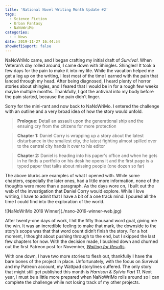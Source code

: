 ```yaml
---
title: 'National Novel Writing Month Update #2'
tags:
  - Science Fiction
  - Urban Fantasy
  - NaNoWriMo
categories:
  - - News
date: 2019-11-27 16:44:54
showKofiSuport: false
---
```


NaNoWriMo came, and I began crafting my initial draft of *Survival*. When Veteran’s day rolled around, I came down with Shingles. Shingles! It took a few days for the pain to make it into my life. While the vacation helped me get a leg up on the writing, I lost most of the time I earned with the pain that lanced through my head. After being diagnosed, I heard plenty of horror stories about shingles, and I feared that I would be in for a rough few weeks maybe multiple months. Thankfully, I got the antiviral into my body before the pain started, because the pain didn’t linger.<!-- more -->

Sorry for the mini-rant and now back to NaNoWriMo. I entered the challenge with an outline and a very broad idea of how the story would unfold.

> **Prologue:**
> Detail an assault upon the generational ship and the ensuing cry from the citizens for more protection

> **Chapter 1:**
> Daniel Corry is wrapping up a story about the latest disturbance in the smallest city, the latest fighting almost spilled over to the central city hands it over to his editor

> **Chapter 2:**
> Daniel is heading into his paper's office and when he gets in he finds a portfolio on his desk he opens it and the first page is a typed paper that talks about missing people (one dozen so far)

The above blurbs are examples of what I opened with. While some chapters, especially the later ones, had a little more information, none of the thoughts were more than a paragraph. As the days wore on, I built out the web of the investigation that Daniel Corry would explore. While I love writing, I have to admit that I have a bit of a one track mind. I poured all the time I could find into the exploration of the world.

<div class="embedded-image-right"><div class="center">![NaNoWriMo 2019 Winner](./nano-2019-winner-web.jpg)</div></div>

After twenty-one days of work, I hit the fifty thousand word goal, giving me the win. It was an incredible feeling to make that mark, the downside to the story’s scope was that that word count didn’t finish the story. For a hot moment, I thought about pushing through to the end, but I skipped the last few chapters for now. With the decision made, I buckled down and churned out the first Patreon post for November, [*Waiting for Results*](archives/2019/11/25/waiting-for-results).

With one down, I have two more stories to flesh out, thankfully I have the bare bones of the project in place. Unfortunately, with the focus on *Survival* and my Patreon account, my Wattpad storylines suffered. The only story that might still get published this month is *Harrison & Sylvia Part 11*. Next year, I must be a little more prepared when NaNoWriMo rolls around so I can complete the challenge while not losing track of my other projects.
